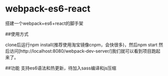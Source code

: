 # webpack-es6-react

搭建一个webpack+es6+react的脚手架

##使用方式

clone后运行npm install(推荐使用淘宝镜像cnpm，会快很多)，然后npm start
然后访问[http://localhost:8080/webpack-dev-server/]我们就可以看到项目跑起来了。

##功能
支持es6语法和热更新，待加入sass编译和js压缩